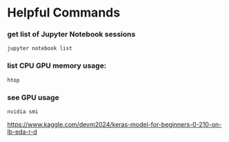 # Helpful Commands


### get list of Jupyter Notebook sessions
```
jupyter notebook list
```

### list CPU GPU memory usage:  
```
htop
```

### see GPU usage
```
nvidia smi
```


https://www.kaggle.com/devm2024/keras-model-for-beginners-0-210-on-lb-eda-r-d




